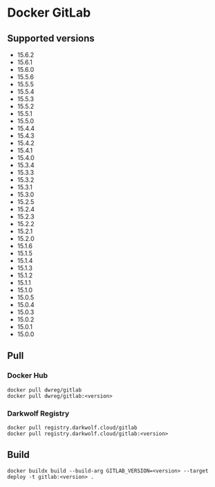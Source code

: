 # Docker GitLab

## Supported versions

- 15.6.2
- 15.6.1
- 15.6.0
- 15.5.6
- 15.5.5
- 15.5.4
- 15.5.3
- 15.5.2
- 15.5.1
- 15.5.0
- 15.4.4
- 15.4.3
- 15.4.2
- 15.4.1
- 15.4.0
- 15.3.4
- 15.3.3
- 15.3.2
- 15.3.1
- 15.3.0
- 15.2.5
- 15.2.4
- 15.2.3
- 15.2.2
- 15.2.1
- 15.2.0
- 15.1.6
- 15.1.5
- 15.1.4
- 15.1.3
- 15.1.2
- 15.1.1
- 15.1.0
- 15.0.5
- 15.0.4
- 15.0.3
- 15.0.2
- 15.0.1
- 15.0.0

## Pull

### Docker Hub

```
docker pull dwreg/gitlab
docker pull dwreg/gitlab:<version>
```

### Darkwolf Registry

```
docker pull registry.darkwolf.cloud/gitlab
docker pull registry.darkwolf.cloud/gitlab:<version>
```

## Build
```
docker buildx build --build-arg GITLAB_VERSION=<version> --target deploy -t gitlab:<version> .
```